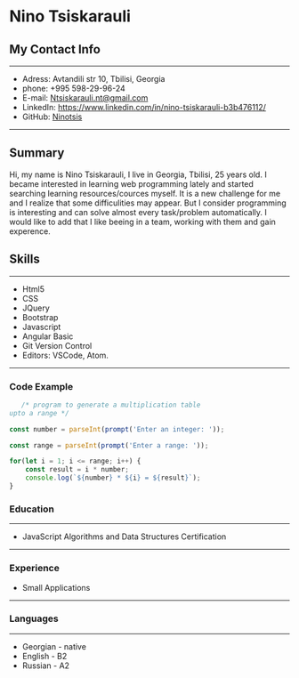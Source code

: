# Nino Tsiskarauli

## My Contact Info

---

- Adress: Avtandili str 10, Tbilisi, Georgia
- phone: +995 598-29-96-24
- E-mail: Ntsiskarauli.nt@gmail.com
- LinkedIn: https://www.linkedin.com/in/nino-tsiskarauli-b3b476112/
- GitHub:  <a href="https://github.com/Ninotsis">Ninotsis</a>

---

## Summary

Hi, my name is Nino Tsiskarauli, I live in Georgia, Tbilisi, 25 years old. I became interested in learning web programming lately and started searching learning resources/cources myself. It is a new challenge for me and I realize that some difficulities may appear. But I consider programming is interesting and can solve almost every task/problem automatically. I would like to add that I like beeing in a team, working with them and gain experence.

## Skills

---

- Html5
- CSS
- JQuery
- Bootstrap
- Javascript
- Angular Basic
- Git Version Control
- Editors: VSCode, Atom.

---

### Code Example

```javascript
   /* program to generate a multiplication table
upto a range */

const number = parseInt(prompt('Enter an integer: '));

const range = parseInt(prompt('Enter a range: '));

for(let i = 1; i <= range; i++) {
    const result = i * number;
    console.log(`${number} * ${i} = ${result}`);
}
```

### Education
---
- JavaScript Algorithms and Data Structures Certification

---
### Experience 
* Small Applications
---

### Languages
---
- Georgian - native
- English - B2
- Russian - A2